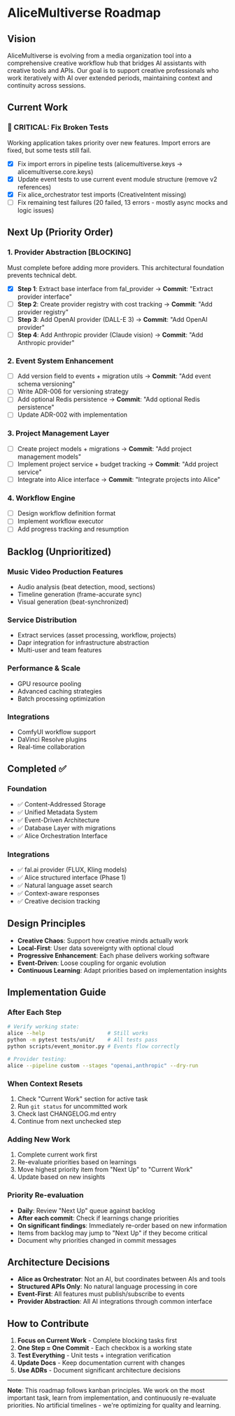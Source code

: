 # AliceMultiverse Roadmap

## Vision

AliceMultiverse is evolving from a media organization tool into a comprehensive creative workflow hub that bridges AI assistants with creative tools and APIs. Our goal is to support creative professionals who work iteratively with AI over extended periods, maintaining context and continuity across sessions.

## Current Work

### 🚨 CRITICAL: Fix Broken Tests
Working application takes priority over new features. Import errors are fixed, but some tests still fail.

- [x] Fix import errors in pipeline tests (alicemultiverse.keys → alicemultiverse.core.keys)
- [x] Update event tests to use current event module structure (remove v2 references)
- [x] Fix alice_orchestrator test imports (CreativeIntent missing)
- [ ] Fix remaining test failures (20 failed, 13 errors - mostly async mocks and logic issues)

## Next Up (Priority Order)

### 1. Provider Abstraction [BLOCKING]
Must complete before adding more providers. This architectural foundation prevents technical debt.

- [x] **Step 1**: Extract base interface from fal_provider → **Commit**: "Extract provider interface"
- [ ] **Step 2**: Create provider registry with cost tracking → **Commit**: "Add provider registry"
- [ ] **Step 3**: Add OpenAI provider (DALL-E 3) → **Commit**: "Add OpenAI provider"
- [ ] **Step 4**: Add Anthropic provider (Claude vision) → **Commit**: "Add Anthropic provider"

### 2. Event System Enhancement
- [ ] Add version field to events + migration utils → **Commit**: "Add event schema versioning"
- [ ] Write ADR-006 for versioning strategy
- [ ] Add optional Redis persistence → **Commit**: "Add optional Redis persistence"
- [ ] Update ADR-002 with implementation

### 3. Project Management Layer
- [ ] Create project models + migrations → **Commit**: "Add project management models"
- [ ] Implement project service + budget tracking → **Commit**: "Add project service"
- [ ] Integrate into Alice interface → **Commit**: "Integrate projects into Alice"

### 4. Workflow Engine
- [ ] Design workflow definition format
- [ ] Implement workflow executor
- [ ] Add progress tracking and resumption

## Backlog (Unprioritized)

### Music Video Production Features
- Audio analysis (beat detection, mood, sections)
- Timeline generation (frame-accurate sync)
- Visual generation (beat-synchronized)

### Service Distribution
- Extract services (asset processing, workflow, projects)
- Dapr integration for infrastructure abstraction
- Multi-user and team features

### Performance & Scale
- GPU resource pooling
- Advanced caching strategies
- Batch processing optimization

### Integrations
- ComfyUI workflow support
- DaVinci Resolve plugins
- Real-time collaboration

## Completed ✅

### Foundation
- ✅ Content-Addressed Storage
- ✅ Unified Metadata System
- ✅ Event-Driven Architecture
- ✅ Database Layer with migrations
- ✅ Alice Orchestration Interface

### Integrations
- ✅ fal.ai provider (FLUX, Kling models)
- ✅ Alice structured interface (Phase 1)
- ✅ Natural language asset search
- ✅ Context-aware responses
- ✅ Creative decision tracking

## Design Principles

- **Creative Chaos**: Support how creative minds actually work
- **Local-First**: User data sovereignty with optional cloud
- **Progressive Enhancement**: Each phase delivers working software
- **Event-Driven**: Loose coupling for organic evolution
- **Continuous Learning**: Adapt priorities based on implementation insights

## Implementation Guide

### After Each Step
```bash
# Verify working state:
alice --help                    # Still works
python -m pytest tests/unit/    # All tests pass
python scripts/event_monitor.py # Events flow correctly

# Provider testing:
alice --pipeline custom --stages "openai,anthropic" --dry-run
```

### When Context Resets
1. Check "Current Work" section for active task
2. Run `git status` for uncommitted work
3. Check last CHANGELOG.md entry
4. Continue from next unchecked step

### Adding New Work
1. Complete current work first
2. Re-evaluate priorities based on learnings
3. Move highest priority item from "Next Up" to "Current Work"
4. Update based on new insights

### Priority Re-evaluation
- **Daily**: Review "Next Up" queue against backlog
- **After each commit**: Check if learnings change priorities
- **On significant findings**: Immediately re-order based on new information
- Items from backlog may jump to "Next Up" if they become critical
- Document why priorities changed in commit messages

## Architecture Decisions

- **Alice as Orchestrator**: Not an AI, but coordinates between AIs and tools
- **Structured APIs Only**: No natural language processing in core
- **Event-First**: All features must publish/subscribe to events
- **Provider Abstraction**: All AI integrations through common interface

## How to Contribute

1. **Focus on Current Work** - Complete blocking tasks first
2. **One Step = One Commit** - Each checkbox is a working state
3. **Test Everything** - Unit tests + integration verification
4. **Update Docs** - Keep documentation current with changes
5. **Use ADRs** - Document significant architecture decisions

---

**Note**: This roadmap follows kanban principles. We work on the most important task, learn from implementation, and continuously re-evaluate priorities. No artificial timelines - we're optimizing for quality and learning.